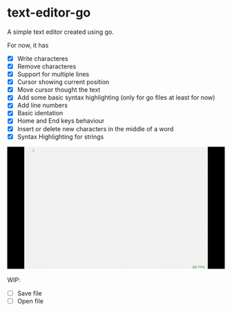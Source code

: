 # text-editor-go
A simple text editor created using go.

For now, it has

- [x] Write characteres
- [x] Remove characteres
- [x] Support for multiple lines
- [x] Cursor showing current position
- [x] Move cursor thought the text
- [x] Add some basic syntax highlighting (only for go files at least for now)
- [x] Add line numbers
- [x] Basic identation
- [x] Home and End keys behaviour
- [x] Insert or delete new characters in the middle of a word
- [x] Syntax Highlighting for strings

![](img/editor.gif)

WIP:

- [ ] Save file
- [ ] Open file